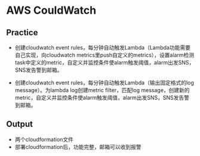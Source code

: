 # AWS CouldWatch

## Practice

- 创建cloudwatch event rules，每分钟自动触发Lambda（Lambda功能需要自己实现，向cloudwatch metrics里push自定义的metrics），设置alarm检测task中定义的metric，自定义并监控条件使alarm触发阈值，alarm出发SNS，SNS发告警到邮箱。

- 创建cloudwatch event rules，每分钟自动触发Lambda（输出固定格式的log message）。为lambda log创建metric filter，匹配log message，创建新的metric，自定义并监控条件使alarm触发阈值，alarm出发SNS，SNS发告警到邮箱。

## Output

- 两个cloudformation文件
- 部署cloudformation后，功能完整，邮箱可以收到报警
